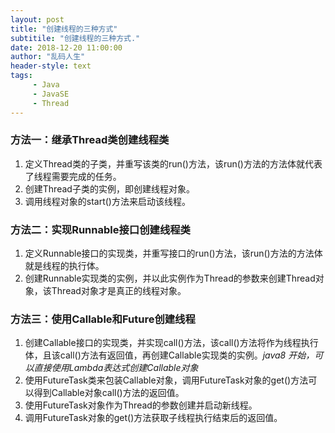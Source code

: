 ```yaml
---
layout: post
title: "创建线程的三种方式"
subtitile: "创建线程的三种方式."
date: 2018-12-20 11:00:00
author: "乱码人生"
header-style: text
tags:
     - Java
     - JavaSE
     - Thread
---
```


### 方法一：继承Thread类创建线程类
1. 定义Thread类的子类，并重写该类的run()方法，该run()方法的方法体就代表了线程需要完成的任务。
2. 创建Thread子类的实例，即创建线程对象。
3. 调用线程对象的start()方法来启动该线程。
### 方法二：实现Runnable接口创建线程类
1. 定义Runnable接口的实现类，并重写接口的run()方法，该run()方法的方法体就是线程的执行体。
2. 创建Runnable实现类的实例，并以此实例作为Thread的参数来创建Thread对象，该Thread对象才是真正的线程对象。
### 方法三：使用Callable和Future创建线程
1. 创建Callable接口的实现类，并实现call()方法，该call()方法将作为线程执行体，且该call()方法有返回值，再创建Callable实现类的实例。*java8 开始，可以直接使用Lambda表达式创建Callable对象* 
2. 使用FutureTask类来包装Callable对象，调用FutureTask对象的get()方法可以得到Callable对象call()方法的返回值。
3. 使用FutureTask对象作为Thread的参数创建并启动新线程。
4. 调用FutureTask对象的get()方法获取子线程执行结束后的返回值。